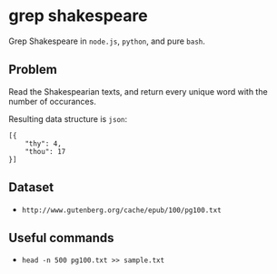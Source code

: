 # grep shakespeare

Grep Shakespeare in `node.js`, `python`, and pure `bash`.

## Problem

Read the Shakespearian texts, and return every unique word with the number of occurances.

Resulting data structure is `json`:

````
[{
	"thy": 4,
	"thou": 17
}]
````

## Dataset
- `http://www.gutenberg.org/cache/epub/100/pg100.txt`

## Useful commands 
- `head -n 500 pg100.txt >> sample.txt`

